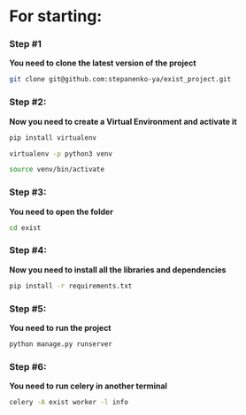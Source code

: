 # For starting:

### Step #1
**You need to clone the latest version of the project**
```bash
git clone git@github.com:stepanenko-ya/exist_project.git
```

### Step #2:
**Now you need to create a Virtual Environment and activate it**
```bash
pip install virtualenv
```
```bash
virtualenv -p python3 venv
```
```bash
source venv/bin/activate
```

### Step #3:
**You need to open the folder**
```bash
cd exist
```

### Step #4:
**Now you need to install all the libraries and dependencies**
```bash
pip install -r requirements.txt
```

### Step #5:
**You need to run the project**
```bash
python manage.py runserver
```

### Step #6:
**You need to run celery in another terminal**
```bash
celery -A exist worker -l info
```
